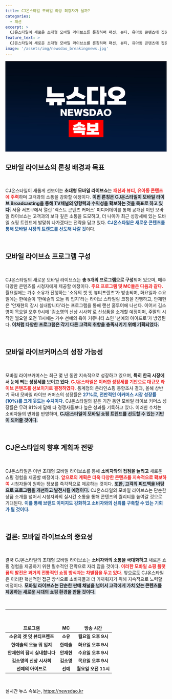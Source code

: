 ```yaml
---
title: CJ온스타일 모바일 라방 최강자가 될까?
categories:
  - 패션
excerpt: >
  CJ온스타일이 새로운 초대형 모바일 라이브쇼를 론칭하며 패션, 뷰티, 유아동 콘텐츠에 집중합니다. 인기 MC들이 이끌어가는 다양한 프로그램이 매주 시청자를 찾아옵니다. 모바일 라이브커머스의 혁신을 놓치지 마세요!
feature_text: >
  CJ온스타일이 새로운 초대형 모바일 라이브쇼를 론칭하며 패션, 뷰티, 유아동 콘텐츠에 집중합니다. 인기 MC들이 이끌어가는 다양한 프로그램이 매주 시청자를 찾아옵니다. 모바일 라이브커머스의 혁신을 놓치지 마세요!
image: '/assets/img/newsdao_breakingnews.jpg'
---
```


<p><img src="/assets/img/newsdao_breakingnews.jpg" alt="koreaapp 속보" /></p>

<h2 data-ke-size="size26">모바일 라이브쇼의 론칭 배경과 목표</h2>

<p data-ke-size="size16">&nbsp;</p>

<p>CJ온스타일이 새롭게 선보이는 <b>초대형 모바일 라이브쇼</b>는 <b><span style="color: #ee2323;">패션과 뷰티, 유아동 콘텐츠에 주력</span></b>하며 고객과의 소통을 강화할 예정이다. <b><span style="background-color: #21538527;">이번 론칭은 CJ온스타일이 모바일 라이브 Broadcasting을 통해 TV채널의 영향력과 수익성을 확보하는 것을 목표로 하고 있다.</span></b> 서울 서초구에서 열린 '넥스트 콘텐츠 커머스' 미디어데이를 통해 공개된 이번 모바일 라이브쇼는 고객과의 보다 깊은 소통을 도모하고, 더 나아가 최근 성장세에 있는 모바일 쇼핑 트렌드에 발맞춰 나가겠다는 전략을 담고 있다. <b><span style="color: #1a5490;">CJ온스타일은 새로운 콘텐츠를 통해 모바일 시장의 트렌드를 선도해 나갈 것</span></b>이다.</p>

<p data-ke-size="size16">&nbsp;</p>

<h2 data-ke-size="size26">모바일 라이브쇼 프로그램 구성</h2>

<p data-ke-size="size16">&nbsp;</p>

<p>CJ온스타일의 새로운 모바일 라이브쇼는 <b>총 5개의 프로그램으로 구성</b>되어 있으며, 매주 다양한 콘텐츠를 시청자에게 제공할 예정이다. <b><span style="color: #ee2323;">주요 프로그램 및 MC들은 다음과 같다.</span></b> 월요일에는 가수 소유가 진행하는 '소유의 겟 잇 뷰티프렌즈'가 방송되며, 화요일과 수요일에는 한예슬이 '한예슬의 오늘 뭐 입지'라는 라이브 스타일링 코칭을 진행하고, 안재현은 '안재현의 잠시 실내합니다'라는 프로그램을 통해 랜선 홈투어에 나선다. 이어서 김소영이 목요일 오후 9시에 '김소영의 신상 시사회'로 신상품을 소개할 예정이며, 주말의 시작인 월요일 오전 11시에는 가수 선예의 육아 커뮤니티 쇼인 '선예의 아이프로'가 방영된다. <b><span style="background-color: #21538527;">이처럼 다양한 프로그램은 각기 다른 고객의 취향을 충족시키기 위해 기획되었다.</span></b> </p>

<p data-ke-size="size16">&nbsp;</p>

<h2 data-ke-size="size26">모바일 라이브커머스의 성장 가능성</h2>

<p data-ke-size="size16">&nbsp;</p>

<p>모바일 라이브커머스는 최근 몇 년 동안 지속적으로 성장하고 있으며, <b>특히 한국 시장에서 눈에 띄는 성장세를 보이고 있다</b>. <b><span style="color: #ee2323;">CJ온스타일은 이러한 성장세를 기반으로 대규모 라이브 콘텐츠를 선보이기로 결정하였다.</span></b> 통계청의 온라인쇼핑 동향조사 결과, 올해 상반기 국내 모바일 라이브 커머스의 성장률은 <b><span style="color: #1a5490;">27%로, 전반적인 이커머스 시장 성장률(10%)를 크게 웃도는 수치이다.</span></b> CJ온스타일의 같은 기간 동안 모바일 라이브 커머스 성장률은 무려 81%에 달해 타 경쟁사들보다 높은 성과를 기록하고 있다. 이러한 수치는 소비자들의 변화를 반영하며, <b><span style="background-color: #21538527;">CJ온스타일이 모바일 쇼핑 트렌드를 선도할 수 있는 기반이 되어줄 것이다.</span></b> </p>

<p data-ke-size="size16">&nbsp;</p>

<h2 data-ke-size="size26">CJ온스타일의 향후 계획과 전망</h2>

<p data-ke-size="size16">&nbsp;</p>

<p>CJ온스타일은 이번 초대형 모바일 라이브쇼를 통해 <b>소비자와의 접점을 늘리고</b> 새로운 쇼핑 경험을 제공할 예정이다. <b><span style="color: #ee2323;">앞으로의 계획은 더욱 다양한 콘텐츠를 지속적으로 확보하여</span></b> 시청자들이 원하는 정보를 즉각적으로 제공하는 것이다. <b><span style="background-color: #21538527;">또한, 고객의 피드백을 바탕으로 프로그램을 개선하고 발전시킬 예정이다.</span></b> CJ온스타일의 모바일 라이브쇼는 단순한 상품 소개를 넘어서 시청자와의 실시간 소통을 통해 콘텐츠의 퀄리티를 높여갈 것으로 기대된다. <b><span style="color: #1a5490;">이를 통해 브랜드 이미지도 강화하고 소비자와의 신뢰를 구축할 수 있는 기회가 될 것이다.</span></b></p>

<p data-ke-size="size16">&nbsp;</p>

<h2 data-ke-size="size26">결론: 모바일 라이브쇼의 중요성</h2>

<p data-ke-size="size16">&nbsp;</p>

<p>결국 CJ온스타일의 초대형 모바일 라이브쇼는 <b>소비자와의 소통을 극대화하고</b> 새로운 쇼핑 경험을 제공하기 위한 필수적인 전략으로 자리 잡을 것이다. <b><span style="color: #ee2323;">이러한 모바일 쇼핑 플랫폼의 발전은 과거의 전통적인 쇼핑 방식과는 차별점을 두고 있다.</span></b> 앞으로도 CJ온스타일은 이러한 혁신적인 접근 방식으로 소비자들과 더 가까워지기 위해 지속적으로 노력할 예정이다. <b><span style="background-color: #21538527;">모바일 라이브쇼는 단순한 판매 채널을 넘어서 고객에게 가치 있는 콘텐츠를 제공하는 새로운 시대의 쇼핑 환경을 만들 것이다.</span></b> </p>

<p data-ke-size="size16">&nbsp;</p>

<hr>

<p data-ke-size="size16">&nbsp;</p>

<table style="width: 100%;">
  <thead>
    <tr>
      <td style="text-align: center; height: 17px;"><b>프로그램</b></td>
      <td style="text-align: center; height: 17px;"><b>MC</b></td>
      <td style="text-align: center; height: 17px;"><b>방송 시간</b></td>
    </tr>
  </thead>
  <tbody>
    <tr>
      <td style="text-align: center; height: 17px;"><b>소유의 겟 잇 뷰티프렌즈</b></td>
      <td style="text-align: center; height: 17px;"><b>소유</b></td>
      <td style="text-align: center; height: 17px;"><b>월요일 오후 9시</b></td>
    </tr>
    <tr>
      <td style="text-align: center; height: 17px;"><b>한예슬의 오늘 뭐 입지</b></td>
      <td style="text-align: center; height: 17px;"><b>한예슬</b></td>
      <td style="text-align: center; height: 17px;"><b>화요일 오후 9시</b></td>
    </tr>
    <tr>
      <td style="text-align: center; height: 17px;"><b>안재현의 잠시 실내합니다</b></td>
      <td style="text-align: center; height: 17px;"><b>안재현</b></td>
      <td style="text-align: center; height: 17px;"><b>수요일 오후 9시</b></td>
    </tr>
    <tr>
      <td style="text-align: center; height: 17px;"><b>김소영의 신상 시사회</b></td>
      <td style="text-align: center; height: 17px;"><b>김소영</b></td>
      <td style="text-align: center; height: 17px;"><b>목요일 오후 9시</b></td>
    </tr>
    <tr>
      <td style="text-align: center; height: 17px;"><b>선예의 아이프로</b></td>
      <td style="text-align: center; height: 17px;"><b>선예</b></td>
      <td style="text-align: center; height: 17px;"><b>월요일 오전 11시</b></td>
    </tr>
  </tbody>
</table>

<p data-ke-size="size16">&nbsp;</p>
실시간 뉴스 속보는, <a href="https://newsdao.kr" rel="dofollow">https://newsdao.kr</a>


